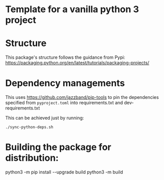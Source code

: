 # Template for a vanilla python 3 project

# Structure

This package's structure follows the guidance from Pypi: https://packaging.python.org/en/latest/tutorials/packaging-projects/

# Dependency managements

This uses https://github.com/jazzband/pip-tools to pin the dependencies specified from
```pyproject.toml``` into requirements.txt and dev-requirements.txt

This can be achieved just by running:
```
./sync-python-deps.sh
```

# Building the package for distribution:

python3 -m pip install --upgrade build
python3 -m build
